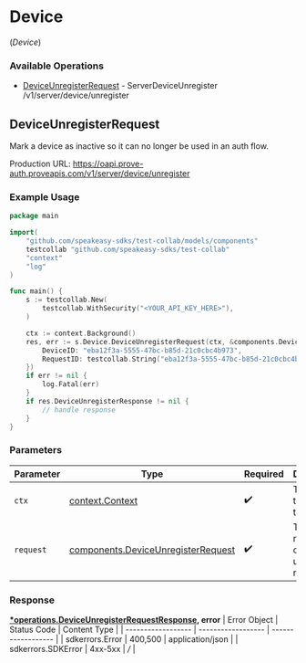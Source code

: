 # Device
(*Device*)

### Available Operations

* [DeviceUnregisterRequest](#deviceunregisterrequest) - ServerDeviceUnregister /v1/server/device/unregister

## DeviceUnregisterRequest

Mark a device as inactive so it can no longer be used in an auth flow.

Production URL: https://oapi.prove-auth.proveapis.com/v1/server/device/unregister

### Example Usage

```go
package main

import(
	"github.com/speakeasy-sdks/test-collab/models/components"
	testcollab "github.com/speakeasy-sdks/test-collab"
	"context"
	"log"
)

func main() {
    s := testcollab.New(
        testcollab.WithSecurity("<YOUR_API_KEY_HERE>"),
    )

    ctx := context.Background()
    res, err := s.Device.DeviceUnregisterRequest(ctx, &components.DeviceUnregisterRequest{
        DeviceID: "eba12f3a-5555-47bc-b85d-21c0cbc4b973",
        RequestID: testcollab.String("eba12f3a-5555-47bc-b85d-21c0cbc4b973"),
    })
    if err != nil {
        log.Fatal(err)
    }
    if res.DeviceUnregisterResponse != nil {
        // handle response
    }
}
```

### Parameters

| Parameter                                                                                | Type                                                                                     | Required                                                                                 | Description                                                                              |
| ---------------------------------------------------------------------------------------- | ---------------------------------------------------------------------------------------- | ---------------------------------------------------------------------------------------- | ---------------------------------------------------------------------------------------- |
| `ctx`                                                                                    | [context.Context](https://pkg.go.dev/context#Context)                                    | :heavy_check_mark:                                                                       | The context to use for the request.                                                      |
| `request`                                                                                | [components.DeviceUnregisterRequest](../../models/components/deviceunregisterrequest.md) | :heavy_check_mark:                                                                       | The request object to use for the request.                                               |


### Response

**[*operations.DeviceUnregisterRequestResponse](../../models/operations/deviceunregisterrequestresponse.md), error**
| Error Object       | Status Code        | Content Type       |
| ------------------ | ------------------ | ------------------ |
| sdkerrors.Error    | 400,500            | application/json   |
| sdkerrors.SDKError | 4xx-5xx            | */*                |
